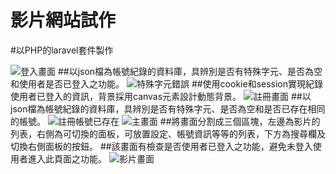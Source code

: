 # 影片網站試作

#以PHP的laravel套件製作

![登入畫面](https://github.com/qwertyjoe/laravel_test/assets/43978015/aab3777d-840e-45c3-a629-9dd8c1d029e6)
##以json檔為帳號紀錄的資料庫，具辨別是否有特殊字元、是否為空和使用者是否已登入之功能。
![特殊字元錯誤](https://github.com/qwertyjoe/laravel_test/assets/43978015/349c87c5-f98d-48d8-bb65-16f56e4075ba)
##使用cookie和session實現紀錄使用者已登入的資訊，背景採用canvas元素設計動態背景。
![註冊畫面](https://github.com/qwertyjoe/laravel_test/assets/43978015/4e20a384-f894-4552-868e-b0afdd5f1f76)
##以json檔為帳號紀錄的資料庫，具辨別是否有特殊字元、是否為空和是否已存在相同的帳號。
![註冊帳號已存在](https://github.com/qwertyjoe/laravel_test/assets/43978015/35311d5b-3ad0-41f2-b77c-914150eeb796)
![主畫面](https://github.com/qwertyjoe/laravel_test/assets/43978015/395c9e37-ac59-4bbd-897f-11e69ef63ca9)
##將畫面分割成三個區塊，左邊為影片的列表，右側為可切換的面板，可放置設定、帳號資訊等等的列表，下方為搜尋欄及切換右側面板的按鈕。
##該畫面有檢查是否使用者已登入之功能，避免未登入使用者進入此頁面之功能。
![影片畫面](https://github.com/qwertyjoe/laravel_test/assets/43978015/c261072e-88fc-4eeb-96cd-0b574e5b06b4)
